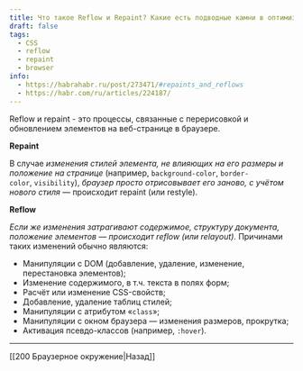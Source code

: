 ```yaml
---
title: Что такое Reflow и Repaint? Какие есть подводные камни в оптимизации производительности?
draft: false
tags:
  - CSS
  - reflow
  - repaint
  - browser
info:
  - https://habrahabr.ru/post/273471/#repaints_and_reflows
  - https://habr.com/ru/articles/224187/
---
```

Reflow и repaint - это процессы, связанные с перерисовкой и обновлением элементов на веб-странице в браузере.

**Repaint**

В случае _изменения стилей элемента, не влияющих на его размеры и положение на странице_ (например, `background-color`, `border-color`, `visibility`), _браузер просто отрисовывает его заново, с учётом нового стиля_ — происходит repaint (или restyle).

**Reflow**

_Если же изменения затрагивают содержимое, структуру документа, положение элементов — происходит reflow (или relayout)._ Причинами таких изменений обычно являются:

- Манипуляции с DOM (добавление, удаление, изменение, перестановка элементов);
- Изменение содержимого, в т.ч. текста в полях форм;
- Расчёт или изменение CSS-свойств;
- Добавление, удаление таблиц стилей;
- Манипуляции с атрибутом «`class`»;
- Манипуляции с окном браузера — изменения размеров, прокрутка;
- Активация псевдо-классов (например, `:hover`).

---

[[200 Браузерное окружение|Назад]]